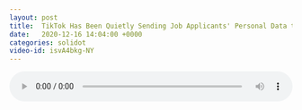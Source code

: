 ```yaml
---
layout: post
title:  TikTok Has Been Quietly Sending Job Applicants' Personal Data to China
date:   2020-12-16 14:04:00 +0000
categories: solidot
video-id: isvA4bkg-NY
---
```


<audio src="/assets/6eb73ae7e47afb343e8bf9913af95546.mp3" style="width: 100%;" controls></audio>

